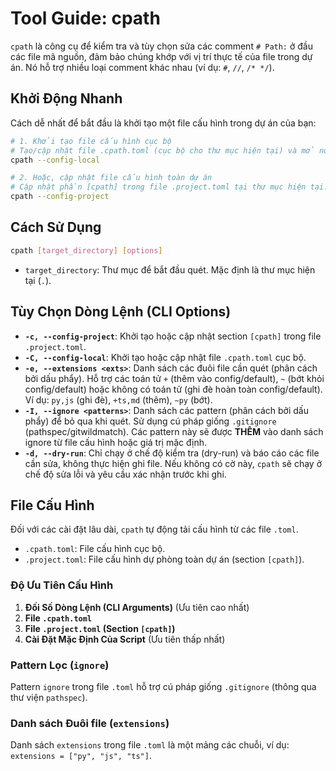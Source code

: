 # Tool Guide: cpath

`cpath` là công cụ để kiểm tra và tùy chọn sửa các comment `# Path:` ở đầu các file mã nguồn, đảm bảo chúng khớp với vị trí thực tế của file trong dự án. Nó hỗ trợ nhiều loại comment khác nhau (ví dụ: `#`, `//`, `/* */`).

## Khởi Động Nhanh

Cách dễ nhất để bắt đầu là khởi tạo một file cấu hình trong dự án của bạn:

```sh
# 1. Khởi tạo file cấu hình cục bộ
# Tạo/cập nhật file .cpath.toml (cục bộ cho thư mục hiện tại) và mở nó.
cpath --config-local

# 2. Hoặc, cập nhật file cấu hình toàn dự án
# Cập nhật phần [cpath] trong file .project.toml tại thư mục hiện tại.
cpath --config-project
```

## Cách Sử Dụng

```sh
cpath [target_directory] [options]
```

* `target_directory`: Thư mục để bắt đầu quét. Mặc định là thư mục hiện tại (`.`).

## Tùy Chọn Dòng Lệnh (CLI Options)

* **`-c, --config-project`**: Khởi tạo hoặc cập nhật section `[cpath]` trong file `.project.toml`.
* **`-C, --config-local`**: Khởi tạo hoặc cập nhật file `.cpath.toml` cục bộ.
* **`-e, --extensions <exts>`**: Danh sách các đuôi file cần quét (phân cách bởi dấu phẩy). Hỗ trợ các toán tử `+` (thêm vào config/default), `~` (bớt khỏi config/default) hoặc không có toán tử (ghi đè hoàn toàn config/default). Ví dụ: `py,js` (ghi đè), `+ts,md` (thêm), `~py` (bớt).
* **`-I, --ignore <patterns>`**: Danh sách các pattern (phân cách bởi dấu phẩy) để bỏ qua khi quét. Sử dụng cú pháp giống `.gitignore` (pathspec/gitwildmatch). Các pattern này sẽ được **THÊM** vào danh sách ignore từ file cấu hình hoặc giá trị mặc định.
* **`-d, --dry-run`**: Chỉ chạy ở chế độ kiểm tra (dry-run) và báo cáo các file cần sửa, không thực hiện ghi file. Nếu không có cờ này, `cpath` sẽ chạy ở chế độ sửa lỗi và yêu cầu xác nhận trước khi ghi.

## File Cấu Hình

Đối với các cài đặt lâu dài, `cpath` tự động tải cấu hình từ các file `.toml`.

* `.cpath.toml`: File cấu hình cục bộ.
* `.project.toml`: File cấu hình dự phòng toàn dự án (section `[cpath]`).

### Độ Ưu Tiên Cấu Hình

1. **Đối Số Dòng Lệnh (CLI Arguments)** (Ưu tiên cao nhất)
2. **File `.cpath.toml`**
3. **File `.project.toml` (Section `[cpath]`)**
4. **Cài Đặt Mặc Định Của Script** (Ưu tiên thấp nhất)

### Pattern Lọc (`ignore`)

Pattern `ignore` trong file `.toml` hỗ trợ cú pháp giống `.gitignore` (thông qua thư viện `pathspec`).

### Danh sách Đuôi file (`extensions`)

Danh sách `extensions` trong file `.toml` là một mảng các chuỗi, ví dụ: `extensions = ["py", "js", "ts"]`.

